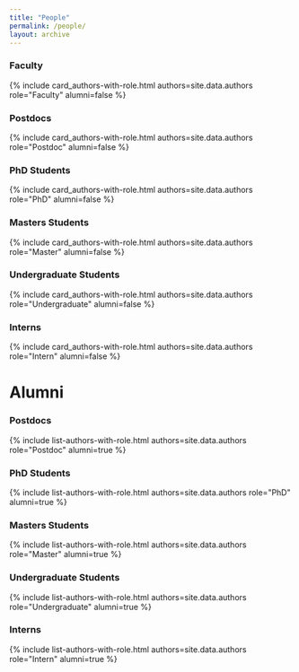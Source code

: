 ```yaml
---
title: "People"
permalink: /people/
layout: archive
---
```



### Faculty

<!-- {% include list-authors-with-role.html authors=site.data.authors role="Faculty" alumni=false %} -->

{% include card_authors-with-role.html authors=site.data.authors role="Faculty" alumni=false %}

### Postdocs

{% include card_authors-with-role.html authors=site.data.authors role="Postdoc" alumni=false %}

### PhD Students

{% include card_authors-with-role.html authors=site.data.authors role="PhD" alumni=false %}

### Masters Students

{% include card_authors-with-role.html authors=site.data.authors role="Master" alumni=false %}

### Undergraduate Students

{% include card_authors-with-role.html authors=site.data.authors role="Undergraduate" alumni=false %}

### Interns

{% include card_authors-with-role.html authors=site.data.authors role="Intern" alumni=false %}

# Alumni


### Postdocs

{% include list-authors-with-role.html authors=site.data.authors role="Postdoc" alumni=true %}

### PhD Students

{% include list-authors-with-role.html authors=site.data.authors role="PhD" alumni=true %}

### Masters Students

{% include list-authors-with-role.html authors=site.data.authors role="Master" alumni=true %}

### Undergraduate Students

{% include list-authors-with-role.html authors=site.data.authors role="Undergraduate" alumni=true %}

### Interns

{% include list-authors-with-role.html authors=site.data.authors role="Intern" alumni=true %}
